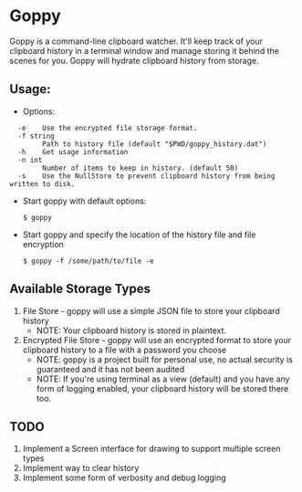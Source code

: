 Goppy
=============

Goppy is a command-line clipboard watcher. It'll keep track of your clipboard history in a terminal window and manage storing it behind the scenes for you. Goppy will hydrate clipboard history from storage.

## Usage:

* Options:

```
  -e	Use the encrypted file storage format.
  -f string
    	Path to history file (default "$PWD/goppy_history.dat")
  -h	Get usage information
  -n int
    	Number of items to keep in history. (default 50)
  -s	Use the NullStore to prevent clipboard history from being written to disk.
```

* Start goppy with default options: 

    `$ goppy`
    
* Start goppy and specify the location of the history file and file encryption

    `$ goppy -f /some/path/to/file -e` 

## Available Storage Types

1. File Store - goppy will use a simple JSON file to store your clipboard history
    - NOTE: Your clipboard history is stored in plaintext.
2. Encrypted File Store - goppy will use an encrypted format to store your clipboard history to a file with a password you choose
    - NOTE: goppy is a project built for personal use, no actual security is guaranteed and it has not been audited
    - NOTE: If you're using terminal as a view (default) and you have any form of logging enabled, your clipboard history will be stored there too.
    
## TODO

1. Implement a Screen interface for drawing to support multiple screen types
1. Implement way to clear history
1. Implement some form of verbosity and debug logging
